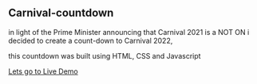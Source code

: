 ## Carnival-countdown
 in light of the Prime Minister announcing that Carnival 2021 is a NOT ON
 i decided to create a count-down to Carnival 2022, 
 
 this countdown was built using HTML, CSS and Javascript

 [Lets go to Live Demo](https://anascnm.github.io/carnival-countdown/)
